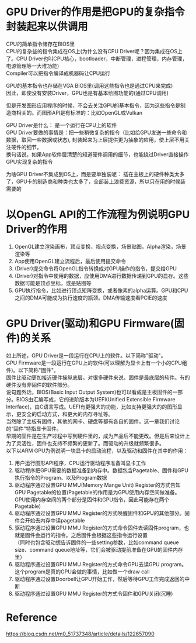 # GPU Driver的作用是把GPU的复杂指令封装起来以供调用  
CPU的简单指令储存在BIOS里  
CPU的复杂些的指令集成在OS上(为什么没有CPU Driver呢？因为集成在OS上了。CPU Driver也叫CPU核心，bootloader，中断管理，进程管理，内存管理，电源管理等一大堆功能)  
Compiler可以把指令编译成机器码让CPU运行  

GPU的基本指令也存储在VGA BIOS里(调用这些指令也是通过CPU来完成)  
因此，即使没有安装Driver，GPU也是有基本绘图功能的(通过CPU调用)  

但是开发图形应用程序的时候，不会去关注GPU的基本指令，因为这些指令是制造商相关的。而图形API是有标准的：比如OpenGL或Vulkan  

GPU Driver是什么： 是一个运行在CPU上的软件  
GPU Driver要做的事情是：把一些稍微复杂的指令（比如给GPU发送一些命令和数据，取回一些数据或状态), 封装起来为上层提供更为抽象的应用，使上层不用关注硬件的细节。  
换句话说，如果App软件层清楚的知道硬件调用的细节，也能绕过Driver直接操作GPU实现复杂的指令  

为啥GPU Driver不集成到OS上，而是要单独装呢： 插在主板上的硬件种类太多了，GPU卡的制造商和种类也太多了，全部装上浪费资源，所以只在用的时候装需要的  


# 以OpenGL API的工作流程为例说明GPU Driver的作用  
1. OpenGL建立渲染画布，顶点变换，视点变换，场景贴图，Alpha渲染，场景渲染等  
2. App使用OpenGL建立流程后，最后使用提交命令  
3. (Driver)提交命令将OpenGL指令转换成对GPU操作的指令，提交给GPU  
4. (Driver)对指令中使用的数据，应使用DMA进行数据传递到GPU的显存。这些数据可能是顶点坐标，或是贴图等  
5. GPU执行指令，比如进行顶点矩阵变换，或者像素的alpha运算。GPU和CPU之间的DMA可能成为执行速度的瓶颈。DMA传输速度看PCIE的速度  


# GPU Driver(驱动)和GPU Firmware(固件)的关系
如上所述，GPU Driver是一段运行在CPU上的软件。以下简称"驱动"。  
GPU Firmware是一段运行在GPU上的软件(可以理解为显卡上有一个小的CPU组件)。以下简称"固件"。  
固件比驱动更加接近硬件操纵底层。对很多硬件来说，固件是最底层的软件。有的硬件没有非固件的软件部分。  
说句题外话，BIOS(Basic Input Output System)也可以看成是主板固件的一部分。BIOS由汇编写成，它的进阶版本为UEFI(Unified Extensible Firmware Interface)，由C语言写成。UEFI有更强大的功能，比如支持更强大的的图形显示，更安全的启动方式，和更大的内存寻址等。  
当然除了主板有固件，其他的网卡、硬盘等都有各自的固件。这一章我们讨论的“固件”特指显卡固件。  
早期的固件是在生产过程中写到硬件里的，成为产品后不能更改。但是后来设计上为了灵活性，固件也支持不频繁的更新了。而驱动的升级就频繁很多。  
以下以ARM GPU为例说明一块显卡的启动流程，以及驱动和固件在其中的作用：  
1. 用户运行图形API程序，CPU运行驱动程序准备叫显卡工作  
2. 驱动程序把GPU需要的数据准备到内存中。数据包含Pagetable、固件和GPU执行指令的Program、以及Program数据  
3. 驱动程序通过设置GPU MMU(Memory Mange Unit) Register的方式告知GPU Pagetable的位置(Pagetable的作用是为GPU使用内存空间做准备。GPU使用内存空间的两个部分是固件和GPU指令，因此可能存在两个Pagetable)  
4. 驱动程序通过设置GPU MMU Register的方式唤醒固件和GPU的其他部分。固件会开始去内存中读pagetable  
5. 驱动程序通过设置GPU MMU Register的方式命令固件去读固件program，也就是固件会运行的指令。之后固件会根据这些指令运行设置  
  （同时也包含驱动想告诉固件的一些setting参数，比如command queue size、command queue地址等，它们会被驱动提前准备在GPU的固件内存里） 
7. 驱动程序通过设置GPU MMU Register的方式命令GPU去读GPU program。这个program是真的GPU会做的事情，比如做一个draw call  
8. 驱动程序通过设置Doorbell让GPU开始工作，然后等待GPU工作完成返回的中断  
9. 驱动程序通过设置GPU MMU Register的方式令固件和GPU关闭(沉睡)  


# Reference  
https://blog.csdn.net/m0_51737348/article/details/122657090  
